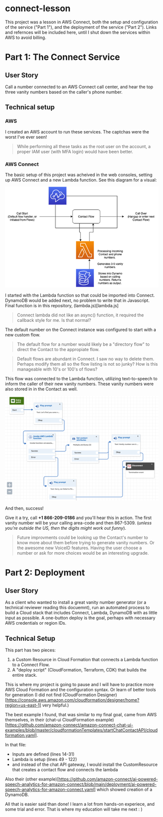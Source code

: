 # connect-lesson

This project was a lesson in AWS Connect, both the setup and configuration of the service ("Part 1"), and the deployment of the service ("Part 2"). Links and refernces will be included here, until I shut down the services within AWS to avoid billing.

# Part 1: The Connect Service

## User Story

Call a number connected to an AWS Connect call center, and hear the top three vanity numbers based on the caller's phone number.

## Technical setup

### AWS

I created an AWS account to run these services. The captchas were the worst I've ever seen!

> While performing all these tasks as the root user on the account, a proper IAM user (with MFA login) would have been better.

### AWS Connect

The basic setup of this project was acheived in the web consoles, setting up AWS Connect and a new Lambda function. See this diagram for a visual:

![system diagram](connect-flow.drawio.png)

I started with the Lambda function so that could be imported into Connect. DynamoDB would be added next, no problem to write that in Javascript. Final function is in this repository, (lambda.js)[lambda.js]

> Connect lambda did not like an async() function, it required the callback style for me. Is that normal?

The default number on the Connect instance was configured to start with a new custom flow.

> The default flow for a number would likely be a "directory flow" to direct the Contact to the appropiate flow.

> Default flows are abundant in Connect. I saw no way to delete them. Perhaps modify them all so the flow listing is not so junky? How is this manageable with 10's or 100's of flows?

This flow was connected to the Lambda function, utilizing text-to-speech to inform the caller of their new vanity numbers. These vanity numbers were also stored in in the Contact as well.

![Connect Flow diagram](flow.png)

And then, success!

Give it a try, call **+1 866-209-0186** and you'll hear this in action. The first vanity number will be your calling area-code and then 867-5309. (_unless you're outside the US, then the digits might work out funny_).

> Future improvments could be looking up the Contact's number to know more about them before trying to generate vanity numbers. Or the awesome new VoiceID features. Having the user choose a number or ask for more choices would be an interesting upgrade.

# Part 2: Deployment

## User Story

As a client who wanted to install a great vanity number generator (or a technical reviewer reading this docuemnt), run an automated process to build a Cloud stack that includes Connect, Lambda, DynamoDB with as little input as possible. A one-button deploy is the goal, perhaps with necessary AWS credentials or region IDs.

## Technical Setup

This part has two pieces:

1. a Custom Resource in Cloud Formation that connects a Lambda function to a Connect Flow.
2. A "deploy script" (CloudFormation, Terraform, CDK) that builds the entire stack.

This is where my project is going to pause and I will have to practice more AWS Cloud Formation and the configuration syntax. Or learn of better tools for generation (I did not find (CloudFormation Designer)[https://console.aws.amazon.com/cloudformation/designer/home?region=us-east-1] very helpful.)

The best example I found, that was similar to my final goal, came from AWS themselves, in their (chat-ui CloudFormation example)[https://github.com/amazon-connect/amazon-connect-chat-ui-examples/blob/master/cloudformationTemplates/startChatContactAPI/cloudformation.yaml].

In that file:

- Inputs are defined (lines 14-31)
- Lambda is setup (lines 49 - 122)
- and instead of the chat API gateway, I would install the CustomResource that creates a contact flow and connects the lambda

Also their (other example)[https://github.com/amazon-connect/ai-powered-speech-analytics-for-amazon-connect/blob/main/deployment/ai-powered-speech-analytics-for-amazon-connect.yaml] which showed creation of a DynamoDB.

All that is easier said than done! I learn a lot from hands-on experiece, and some trial and error. That is where my education will take me next : )
